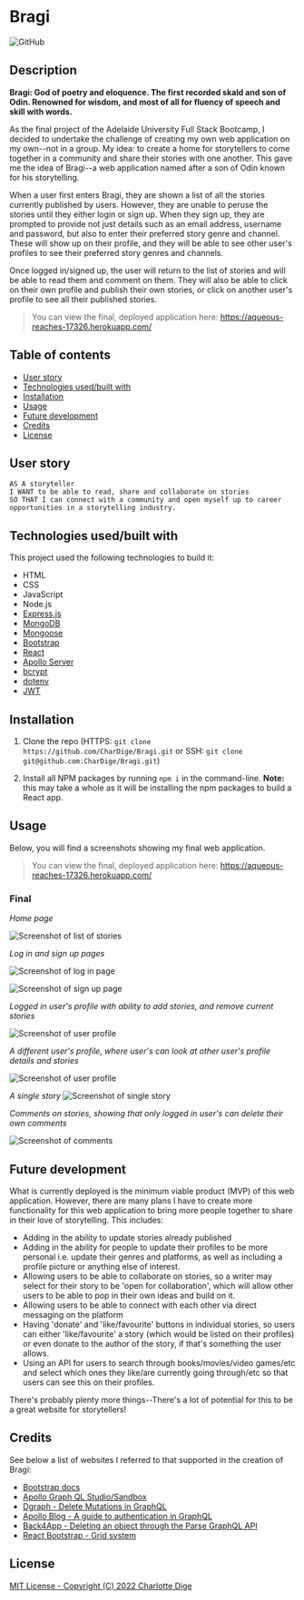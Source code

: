 # Bragi

![GitHub](https://img.shields.io/github/license/CharDige/bragi)

## Description

**Bragi: God of poetry and eloquence. The first recorded skald and son of Odin. Renowned for wisdom, and most of all for fluency of speech and skill with words.**

As the final project of the Adelaide University Full Stack Bootcamp, I decided to undertake the challenge of creating my own web application on my own--not in a group. My idea: to create a home for storytellers to come together in a community and share their stories with one another. This gave me the idea of Bragi--a web application named after a son of Odin known for his storytelling.

When a user first enters Bragi, they are shown a list of all the stories currently published by users. However, they are unable to peruse the stories until they either login or sign up. When they sign up, they are prompted to provide not just details such as an email address, username and password, but also to enter their preferred story genre and channel. These will show up on their profile, and they will be able to see other user's profiles to see their preferred story genres and channels.

Once logged in/signed up, the user will return to the list of stories and will be able to read them and comment on them. They will also be able to click on their own profile and publish their own stories, or click on another user's profile to see all their published stories.

> You can view the final, deployed application here: https://aqueous-reaches-17326.herokuapp.com/

## Table of contents

- [User story](#user-story)
- [Technologies used/built with](#technologies-usedbuilt-with)
- [Installation](#installation)
- [Usage](#usage)
- [Future development](#future-development)
- [Credits](#credits)
- [License](#license)

## User story

```
AS A storyteller
I WANT to be able to read, share and collaborate on stories
SO THAT I can connect with a community and open myself up to career opportunities in a storytelling industry.
```

## Technologies used/built with

This project used the following technologies to build it:

- HTML
- CSS
- JavaScript
- Node.js
- [Express.js](https://expressjs.com/)
- [MongoDB](https://www.mongodb.com/)
- [Mongoose](https://mongoosejs.com/)
- [Bootstrap](https://getbootstrap.com/)
- [React](https://reactjs.org/)
- [Apollo Server](https://www.apollographql.com/)
- [bcrypt](https://www.npmjs.com/package/bcrypt)
- [dotenv](https://www.npmjs.com/package/dotenv)
- [JWT](https://jwt.io/)


## Installation

1. Clone the repo (HTTPS: `git clone https://github.com/CharDige/Bragi.git` or SSH: `git clone git@github.com:CharDige/Bragi.git`)

2. Install all NPM packages by running `npm i` in the command-line. **Note:** this may take a whole as it will be installing the npm packages to build a React app.

## Usage

Below, you will find a screenshots showing my final web application.

> You can view the final, deployed application here: https://aqueous-reaches-17326.herokuapp.com/

### Final

*Home page*

![Screenshot of list of stories](./assets/screenshot-stories.PNG)

*Log in and sign up pages*

![Screenshot of log in page](./assets/screenshot-login.PNG)

![Screenshot of sign up page](./assets/screenshot-signup.PNG)

*Logged in user's profile with ability to add stories, and remove current stories*

![Screenshot of user profile](./assets/screenshot-login-profile.PNG)

*A different user's profile, where user's can look at other user's profile details and stories*

![Screenshot of user profile](./assets/screenshot-user-profile.PNG)

*A single story*
![Screenshot of single story](./assets/screenshot-single-story.PNG)

*Comments on stories, showing that only logged in user's can delete their own comments*

![Screenshot of comments](./assets//screenshot-comments.PNG)

## Future development

What is currently deployed is the minimum viable product (MVP) of this web application. However, there are many plans I have to create more functionality for this web application to bring more people together to share in their love of storytelling. This includes:

- Adding in the ability to update stories already published
- Adding in the ability for people to update their profiles to be more personal i.e. update their genres and platforms, as well as including a profile picture or anything else of interest.
- Allowing users to be able to collaborate on stories, so a writer may select for their story to be 'open for collaboration', which will allow other users to be able to pop in their own ideas and build on it.
- Allowing users to be able to connect with each other via direct messaging on the platform
- Having 'donate' and 'like/favourite' buttons in individual stories, so users can either 'like/favourite' a story (which would be listed on their profiles) or even donate to the author of the story, if that's something the user allows.
- Using an API for users to search through books/movies/video games/etc and select which ones they like/are currently going through/etc so that users can see this on their profiles.

There's probably plenty more things--There's a lot of potential for this to be a great website for storytellers!

## Credits

See below a list of websites I referred to that supported in the creation of Bragi:

- [Bootstrap docs](https://getbootstrap.com/docs/5.2/getting-started/introduction/)
- [Apollo Graph QL Studio/Sandbox](https://studio.apollographql.com/sandbox/explorer)
- [Dgraph - Delete Mutations in GraphQL](https://dgraph.io/docs/graphql/mutations/delete/)
- [Apollo Blog - A guide to authentication in GraphQL](https://www.apollographql.com/blog/backend/auth/a-guide-to-authentication-in-graphql/)
- [Back4App - Deleting an object through the Parse GraphQL API](https://www.back4app.com/docs/parse-graphql/graphql-mutation-delete-object)
- [React Bootstrap - Grid system](https://react-bootstrap.github.io/layout/grid/)

## License

[MIT License - Copyright (C) 2022 Charlotte Dige](./LICENSE)